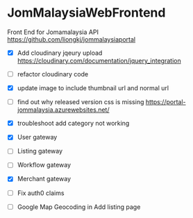 # JomMalaysiaWebFrontend

Front End for Jomamalaysia API https://github.com/liongkj/jommalaysiaportal

- [x] Add cloudinary jqeury upload https://cloudinary.com/documentation/jquery_integration
- [ ] refactor cloudinary code
- [x] update image to include thumbnail url and normal url

- [ ] find out why released version css is missing https://portal-jommalaysia.azurewebsites.net/

- [x] troubleshoot add category not working

- [x] User gateway
- [ ] Listing gateway
- [ ] Workflow gateway
- [x] Merchant gateway

- [ ] Fix auth0 claims

* [ ] Google Map Geocoding in Add listing page
